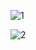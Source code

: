 ![1](https://github.com/cengizhankkaya/Flutter-Inspiration-Animation/assets/92298156/2273ff5f-e805-4fcb-9aa3-648a3aa0ff4a)


![2](https://github.com/cengizhankkaya/Flutter-Inspiration-Animation/assets/92298156/a271c4a6-4673-4ae1-8168-d3e96c4486ba)
